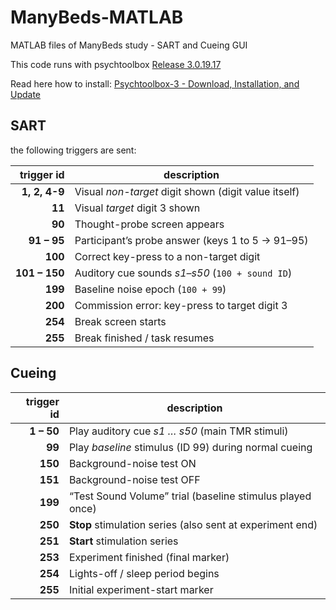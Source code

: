 # ManyBeds-MATLAB

MATLAB files of ManyBeds study - SART and Cueing GUI

This code runs with psychtoolbox [Release 3.0.19.17 ](https://github.com/Psychtoolbox-3/Psychtoolbox-3/releases/tag/3.0.19.17)

Read here how to install: [Psychtoolbox-3 - Download, Installation, and Update](http://psychtoolbox.org/download.html)

## SART

the following triggers are sent:

| trigger id    | description                                          |
| -------------:| ---------------------------------------------------- |
| **1, 2, 4-9** | Visual *non-target* digit shown (digit value itself) |
| **11**        | Visual *target* digit 3 shown                        |
| **90**        | Thought-probe screen appears                         |
| **91 – 95**   | Participant’s probe answer (keys 1 to 5 → 91–95)     |
| **100**       | Correct key-press to a non-target digit              |
| **101 – 150** | Auditory cue sounds *s1–s50* (`100 + sound ID`)      |
| **199**       | Baseline noise epoch (`100 + 99`)                    |
| **200**       | Commission error: key-press to target digit 3        |
| **254**       | Break screen starts                                  |
| **255**       | Break finished / task resumes                        |



## Cueing

| trigger id | description                                               |
| ---------: | --------------------------------------------------------- |
| **1 – 50** | Play auditory cue *s1 … s50* (main TMR stimuli)           |
|     **99** | Play *baseline* stimulus (ID 99) during normal cueing     |
|    **150** | Background-noise test ON                                  |
|    **151** | Background-noise test OFF                                 |
|    **199** | “Test Sound Volume” trial (baseline stimulus played once) |
|    **250** | **Stop** stimulation series (also sent at experiment end) |
|    **251** | **Start** stimulation series                              |
|    **253** | Experiment finished (final marker)                        |
|    **254** | Lights-off / sleep period begins                          |
|    **255** | Initial experiment-start marker                           |
